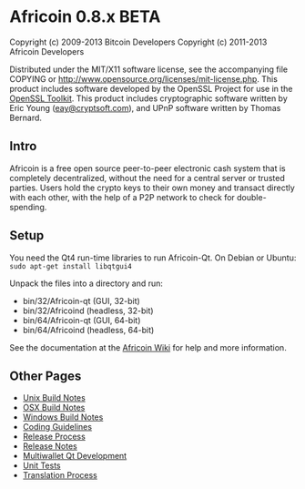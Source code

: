 Africoin 0.8.x BETA
====================

Copyright (c) 2009-2013 Bitcoin Developers
Copyright (c) 2011-2013 Africoin Developers

Distributed under the MIT/X11 software license, see the accompanying
file COPYING or http://www.opensource.org/licenses/mit-license.php.
This product includes software developed by the OpenSSL Project for use in the [OpenSSL Toolkit](http://www.openssl.org/). This product includes
cryptographic software written by Eric Young ([eay@cryptsoft.com](mailto:eay@cryptsoft.com)), and UPnP software written by Thomas Bernard.


Intro
---------------------
Africoin is a free open source peer-to-peer electronic cash system that is
completely decentralized, without the need for a central server or trusted
parties.  Users hold the crypto keys to their own money and transact directly
with each other, with the help of a P2P network to check for double-spending.


Setup
---------------------
You need the Qt4 run-time libraries to run Africoin-Qt. On Debian or Ubuntu:
	`sudo apt-get install libqtgui4`

Unpack the files into a directory and run:

- bin/32/Africoin-qt (GUI, 32-bit)
- bin/32/Africoind (headless, 32-bit)
- bin/64/Africoin-qt (GUI, 64-bit)
- bin/64/Africoind (headless, 64-bit)

See the documentation at the [Africoin Wiki](http://Africoin.info)
for help and more information.


Other Pages
---------------------
- [Unix Build Notes](build-unix.md)
- [OSX Build Notes](build-osx.md)
- [Windows Build Notes](build-msw.md)
- [Coding Guidelines](coding.md)
- [Release Process](release-process.md)
- [Release Notes](release-notes.md)
- [Multiwallet Qt Development](multiwallet-qt.md)
- [Unit Tests](unit-tests.md)
- [Translation Process](translation_process.md)
